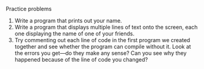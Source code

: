 Practice problems

1. Write a program that prints out your name.
2. Write a program that displays multiple lines of text onto the screen, each one displaying the name of one of your friends.
3. Try commenting out each line of code in the first program we created together and see whether the program can compile without it. Look at the errors you  get—do they make any sense? Can you see why they happened because of the line of code you changed?
